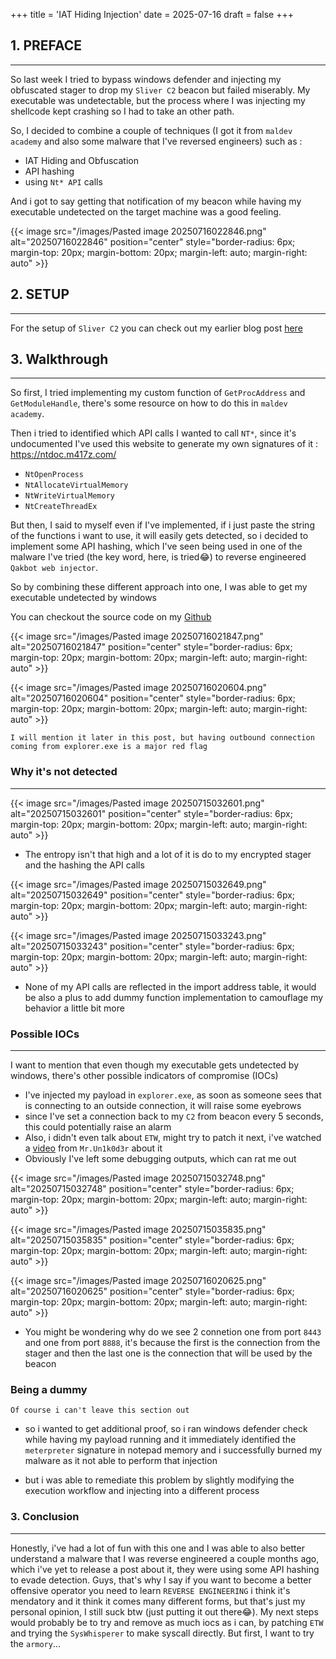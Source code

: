 +++
title = 'IAT Hiding Injection'
date = 2025-07-16
draft = false
+++


## 1. PREFACE
---

So last week I tried to bypass windows defender and injecting my obfuscated stager to drop my `Sliver C2` beacon but failed miserably. My executable was undetectable, but the process where I was injecting my shellcode kept crashing so I had to take an other path. 

So, I decided to combine a couple of techniques (I got it from `maldev academy` and also some malware that I've reversed engineers) such as :
- IAT Hiding and Obfuscation
- API hashing
- using `Nt* API` calls 

And i got to say getting that notification of my beacon while having my executable undetected on the target machine was a good feeling.

{{< image src="/images/Pasted image 20250716022846.png" alt="20250716022846" position="center" style="border-radius: 6px; margin-top: 20px; margin-bottom: 20px; margin-left: auto; margin-right: auto" >}}


## 2. SETUP
---

For the setup of `Sliver C2` you can check out my earlier blog post [here](https://8erg.github.io/posts/2025-07-10-injecting-shellcode-via-rwx-protected-memory-regions/)


## 3. Walkthrough
---

So first, I tried implementing my custom function of `GetProcAddress` and `GetModuleHandle`, there's some resource on how to do this in `maldev academy`.

Then i tried to identified which API calls I wanted to call `NT*`, since it's undocumented I've used this website to generate my own signatures of it : https://ntdoc.m417z.com/

+ `NtOpenProcess`
+ `NtAllocateVirtualMemory`
+ `NtWriteVirtualMemory`
+ `NtCreateThreadEx`

But then, I said to myself even if I've implemented, if i just paste the string of the functions i want to use, it will easily gets detected, so i decided to implement some API hashing, which I've seen being used in one of the malware I've tried (the key word, here, is tried😂) to reverse engineered `Qakbot web injector`. 

So by combining these different approach into one, I was able to get my executable undetected by windows

You can checkout the source code on my [Github](https://github.com/8erg/WinBypassIAT)

{{< image src="/images/Pasted image 20250716021847.png" alt="20250716021847" position="center" style="border-radius: 6px; margin-top: 20px; margin-bottom: 20px; margin-left: auto; margin-right: auto" >}}

{{< image src="/images/Pasted image 20250716020604.png" alt="20250716020604" position="center" style="border-radius: 6px; margin-top: 20px; margin-bottom: 20px; margin-left: auto; margin-right: auto" >}}

`I will mention it later in this post, but having outbound connection coming from explorer.exe is a major red flag`


### Why it's not detected
---

{{< image src="/images/Pasted image 20250715032601.png" alt="20250715032601" position="center" style="border-radius: 6px; margin-top: 20px; margin-bottom: 20px; margin-left: auto; margin-right: auto" >}}

+ The entropy isn't that high and a lot of it is do to my encrypted stager and the hashing the API calls

{{< image src="/images/Pasted image 20250715032649.png" alt="20250715032649" position="center" style="border-radius: 6px; margin-top: 20px; margin-bottom: 20px; margin-left: auto; margin-right: auto" >}}

{{< image src="/images/Pasted image 20250715033243.png" alt="20250715033243" position="center" style="border-radius: 6px; margin-top: 20px; margin-bottom: 20px; margin-left: auto; margin-right: auto" >}}

+ None of my API calls are reflected in the import address table, it would be also a plus to add dummy function implementation to camouflage my behavior a little bit more


### Possible IOCs
---

I want to mention that even though my executable gets undetected by windows, there's other possible indicators of compromise (IOCs)

+ I've injected my payload in `explorer.exe`, as soon as someone sees that is connecting to an outside connection, it will raise some eyebrows
+ since I've set a connection back to my `C2` from beacon every 5 seconds, this could potentially raise an alarm
+ Also, i didn't even talk about `ETW`, might try to patch it next, i've watched a [video](https://www.youtube.com/watch?v=U5dhuyPm6n8&t=1321s) from `Mr.Un1k0d3r` about it 
+ Obviously I've left some debugging outputs, which can rat me out

{{< image src="/images/Pasted image 20250715032748.png" alt="20250715032748" position="center" style="border-radius: 6px; margin-top: 20px; margin-bottom: 20px; margin-left: auto; margin-right: auto" >}}

{{< image src="/images/Pasted image 20250715035835.png" alt="20250715035835" position="center" style="border-radius: 6px; margin-top: 20px; margin-bottom: 20px; margin-left: auto; margin-right: auto" >}}

{{< image src="/images/Pasted image 20250716020625.png" alt="20250716020625" position="center" style="border-radius: 6px; margin-top: 20px; margin-bottom: 20px; margin-left: auto; margin-right: auto" >}}

+ You might be wondering why do we see 2 connetion one from port `8443` and one from port `8888`, it's because the first is the connection from the stager and then the last one is the connection that will be used by the beacon


### Being a dummy

`Of course i can't leave this section out`

+ so i wanted to get additional proof, so i ran windows defender check while having my payload running and it immediately identified the `meterpreter` signature in notepad memory and i successfully burned my malware as it not able to perform that injection

+ but i was able to remediate this problem by slightly modifying the execution workflow and injecting into a different process


### 3. Conclusion
---

Honestly, i've had a lot of fun with this one and I was able to also better understand a malware that I was reverse engineered a couple months ago, which i've yet to release a post about it, they were using some API hashing to evade detection. Guys, that's why I say if you want to become a better offensive operator you need to learn `REVERSE ENGINEERING` i think it's mendatory and it think it comes many different forms, but that's just my personal opinion, I still suck btw (just putting it out there😂). My next steps would probably be to try and remove as much iocs as i can, by patching `ETW` and trying the `SysWhisperer` to make syscall directly. But first, I want to try the `armory`...